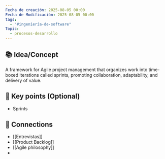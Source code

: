 ```yaml
---
Fecha de creación: 2025-08-05 00:00
Fecha de Modificación: 2025-08-05 00:00
tags:
  - "#ingeniería-de-software"
Topic:
  - procesos-desarrollo
---
```



## 📚 Idea/Concept 

A framework for Agile project management that organizes work into time-boxed iterations called sprints, promoting collaboration, adaptability, and delivery of value.
## 📌 Key points (Optional)
- Sprints

## 🔗 Connections
- [[Entrevistas]]
- [[Product Backlog]]
- [[Agile philosophy]]
- 

